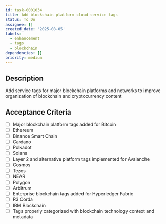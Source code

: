 ```yaml
---
id: task-0001034
title: Add blockchain platform cloud service tags
status: To Do
assignee: []
created_date: '2025-08-05'
labels:
  - enhancement
  - tags
  - blockchain
dependencies: []
priority: medium
---
```


## Description

Add service tags for major blockchain platforms and networks to improve organization of blockchain and cryptocurrency content

## Acceptance Criteria

- [ ] Major blockchain platform tags added for Bitcoin
- [ ] Ethereum
- [ ] Binance Smart Chain
- [ ] Cardano
- [ ] Polkadot
- [ ] Solana
- [ ] Layer 2 and alternative platform tags implemented for Avalanche
- [ ] Cosmos
- [ ] Tezos
- [ ] NEAR
- [ ] Polygon
- [ ] Arbitrum
- [ ] Enterprise blockchain tags added for Hyperledger Fabric
- [ ] R3 Corda
- [ ] IBM Blockchain
- [ ] Tags properly categorized with blockchain technology context and metadata
